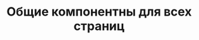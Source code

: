---
pageKey: components-common
locale: ua
name: components
title: Общие компонентны для всех страниц
storageTitle: Наши склади
storage:
  - country: СШАsss
    city: (Washingtonll)
    flag: /img/002-united-states (3).png
    postIndex: '999077'
    address: 
        <p>RM Q, Floor 10, Houston Industrial Building,</p> 
        <p>32-40 Wang Lung street, </p>
        <p>Tsuen Wan NT</p>
    phone: +852 94670135
    image: /img/Rectangle 121.png  
    images: 
        - image: /img/Rectangle 121.png 
  - country: Польща 
    city: (Chelm)
    flag: /img/poland.png
  - country: Польща
    city: (Warsaw)
    flag: /img/poland.png
    postIndex: '00-613'
    address: >- 
        <p>ul. Chałubińskiego 8</p>
        <p>Oxford Tower, 29 pietro</p>
    image: /img/store1.png   
    images: 
        - image: /img/store1.png
  - country: Україна
    flag: /img/ukraine.png
    city: (Київ)
    postIndex: '03141'
    address: >- 
        <p>ул. Линейная 17 </p>
        <p>БЦ “FIM”</p>
    phone: +38 (068) 5555 999
    image: /img/storeContact.png
    images: 
        - image: /img/storeContact.png
        - image: /img/Rectangle 121.png  
        - image: /img/Rectangle 121.png  
        - image: /img/Rectangle 121.png  
        - image: /img/Rectangle 121.png
  - country: Китай
    flag: /img/001-china 3.png
    city: (Shanghai)
    postIndex: '528248'
    address: >-
        <p>Warehouse No. 67-70, C4 Building,</p> 
        <p>Dumhao Logistics Storage Base, </p>
        <p>Huangpu Construction Road, Dali Town, </p>
        <p>Nanhai District, Foshan City. </p>
    phone: +86 188 2991 5259 
    image: /img/storeqqqq.png       
    images: 
        - image: /img/storeqqqq.png
  - country: Гонконг
    flag: /img/002-united-states (1).png
    postIndex: '999077'
    address: 
        <p>RM Q, Floor 10, Houston Industrial Building,</p> 
        <p>32-40 Wang Lung street, </p>
        <p>Tsuen Wan NT</p>
    phone: +852 94670135
    image: /img/Rectangle 121.png  
    images: 
        - image: /img/Rectangle 121.png
calculator:
  constituents:
    - category:
        - image: /img/box1.png
          nameCategory: Готовый груз
          price: 0
          default: true
        - image: /img/logistics.png
          nameCategory: Консолидация
          price: 1
        - image: /img/shipping.png
          nameCategory: Консолидация <p>+</p> стандартная проверка
          price: 2
      title: 'Вид складской услуги:'
      canChoose: true
      name: storeServices
    - category:
        - image: /img/plane.png
          nameCategory: Авиадоставка
          price: 11
          default: true
      title: 'Вид отправления:'
      name: typeArrive
    - category:
        - image: /img/shipping1.png
          nameCategory: Курьером в руки
          price: 3
        - image: /img/post-office.png
          nameCategory: В почтомат/ отделение
          price: 2
          default: true
      title: 'Вид доставки:'
      canChoose: true
      name: typeDeliver
    - category:
        - image: /img/box.png
          nameCategory: Доп. упаковка
          price: 2
      title: Дополнительные услуги
      canChoose: true
      name: moreServices
  title: Розрахувати вартість доставки
  resultBlock:
    title: Вага вантажу
    btnText: Розрахунок вартості
    resultText: Итого стоимость доставки
    note: >-
      Данный расчет является ориентировочным по тарифу Авиадоставки. Точная
      стоимость доставки будет зависеть от веса посылки и полного перечня
      заказанных услуг. Для более детальной информации обратитесь к менеджеру
      компании.
clients:
  - image: /img/image 18.png
  - image: /img/image 19.png
  - image: /img/image 20.png
  - image: /img/image 20 (copy).png
  - image: /img/image 19.png
  - image: /img/image 20.png
  - image: /img/image 20 (copy).png
destinations:
  countries:
    - country: Туреччина
      flag: /img/218-turkey.png
      link: dostavka-vantazhiv-z-turtsii/
    - country: Німеччина
      flag: /img/162-germany.png
      link: dostavka-z-nimechchyinyi/
    - country: 'Франція '
      flag: /img/195-france.png
      link: dostavka-z-franzii/
    - country: 'Англія '
      flag: /img/260-united-kingdom.png
      link: 'dostavka-z-anglii/  '
    - country: 'Італія  '
      flag: /img/013-italy.png
      link: dostavka-z-italii/
    - country: Португалія
      flag: /img/224-portugal.png
      link: dostavka-z-portugalii/
    - country: Іспанія
      flag: /img/128-spain.png
      link: 'dostavka-z-ispanii/ '
    - country: 'Чехія  '
      flag: /img/149-czech-republic.png
      link: dostavka-z-chehii/
    - country: Індія
      flag: /img/246-india.png
      link: dostavka-z-indii-v-ukrainu/
    - country: Ізраїль
      flag: /img/155-israel.png
      link: dostavka-z-izrailyu-v-ukrainu/
    - country: Тайвань
      flag: /img/202-taiwan.png
      link: dostavka-z-tayvanyu/
    - country: ОАЕ
      flag: /img/151-united-arab-emirates.png
      link: dostavka-z-oae/
  image: /img/map.png
calculateHeader:
  title: Рассчитать стоимость доставки
  description: Отправьте заявку и получите до 5% скидку на доставку для новых клиентов!
  btn: Рассчет стоимости
  from: Откуда груз?
  to: Призначение груза?
  toCountry: Украина
  weight: Вес груза
  phone: Телефон
  email: Email
  comment: Комментарий
mainPopup: 
  title: Организуем прозрачную и понятную доставку.
  description: Закажите консультацию прямо сейчас!
  subTitle: Или оставьте номер и мы вам перезвоним
  btn: Отправить   
popupThanks:
  title: Спасибо, за Вашу заявку!
  subTitle: В контакт-центре уже идет борьба за такого замечательного клиента как Вы!
  description: В ближайшее время с Вами свяжется менеджер.
  bonus: И ЕЩЕ ОДИН ПРИЯТНЫЙ БОНУС!
  bonusTitle: Как быстро продать импортируемый товар и **повысить количество клиентов на 76%**  
  btn: Читать
  btnLink: 2020-02-06-украина-привлекательный-рынок-для-китая  
  image: /img/popupImage.jpg
footer:
    description: UAДоставка сборных грузов и контейнеров из Китая, Сша в Украину.
    storeName: Мобильное приложение
    navCollection:
        - nav:
            - name: Доставка
              link: /
            - name: Услуги
              link: /      
            - name: О компании
              link: /   
            - name: Блог
              link: /   
            - name: Помощь
              link: /   
            - name: Контакты
              link: / 
        - nav:        
            - name: Авиадоставка из Китая
              link: /  
            - name: Дополнительная переупаковка товара
              link: /  
            - name: Доставка из США
              link: /  
            - name: Проверка производителя
              link: /  
            - name: Доставка из Европы
              link: /  
        - nav:
            - name: Выкуп товаров
              link: /  
            - name: Доставка из Польши
              link: /  
            - name: Доставка морем из Китая
              link: /  
            - name: Доставка морем из Китая
              link: /  
            - name: Доставка Китай-Одесса
              link: /  
        - nav:      
            - name: Поиск поставщиков в Китае
              link: /  
            - name: Таможенное оформление грузов
              link: /  
            - name: Доставка из Польши
              link: /                            
news:
    title: Новости
    btn: Читать все новости
---